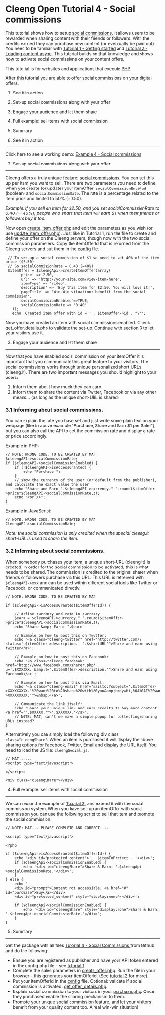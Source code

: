 Cleeng Open Tutorial 4 - Social commissions
==========================================================

This tutorial shows how to setup [social commissions](http://cleeng.com/us/featues/social-commissions/). It allows users to be rewarded when sharing content with their friends or followers. With the credits earned they can purchase new content (or eventually be paid out). You need to be familiar with [Tutorial 1 - Getting started]() and [Tutorial 2 - Loading content async](). This tutorial builds on that knowledge and shows how to activate social commissions on your content offers.

This tutorial is for websites and applications that execute [PHP](http://php.net).

After this tutorial you are able to offer social commissions on your digital offers.

1. See it in action
2. Set-up social commissions along with your offer
3. Engage your audience and let them share
4. Full example: sell items with social commission
5. Summary


1. See it in action
-------------------

Click here to see a working demo: [Example 4 - Social commissions]()

2. Set-up social commissions along with your offer
---------------
Cleeng offers a truly unique feature: [social commissions](http://cleeng.com/us/features/social-commission/). You can set this up per item you want to sell. There are two parameters you need to define when you create (or update) your itemOffer: `socialCommissionEnabled` (boolean) and `socialCommissionRate`. The rate is a percentage related to the item price and limited to 50% (=0.50).

*Example: if you sell an item for $2.50, and you set socialCommissionRate to 0.40 ( = 40%), people who share that item will earn $1 when their friends or followers buy it too.*

Now open [create_item_offer.php]() and edit the parameters as you wish (or use [update_item_offer.php]()). Just like in Tutorial 1, run the file to create and define your offer on the Cleeng servers, though now with the two social commission parameters. Copy the itemOfferId that is returned from the Cleeng servers and put them in the [config]() file.

	 // To set-up a social commission of $1 we need to set 40% of the item price ($2.50)
	 // So socialCommisionRate = 0.40 (=40%)
     $itemOffer = $cleengApi->createItemOffer(array(
          'price' => 2.50,
          'url' => 'http://your-site.com/view-item-here',
          'itemType' => 'video',
          'description' => 'Buy this item for $2.50. You will love it!',
          'pageTitle' => 'Win-Win situation: benefit from the social commission',
          'socialCommissionEnabled'=>TRUE,
          'socialCommissionRate'=> '0.40'
       ));
       echo 'Created item offer with id = ' . $itemOffer->id . "\n";

Now you have created an item with social commissions enabled.  Check [get_offer_details.php]() to validate the set-up. Continue with section 3 to let your visitors use it.

3. Engage your audience and let them share
-------------------------------------------------------
Now that you have enabled social commission on your itemOffer it is important that you communicate this great feature to your visitors. The social commissions works through unique personalized short URLs (cleeng.it). There are two important messages you should highlight to your users:

1. Inform them about how much they can earn.
2. Inform them to share the content via Twitter, Facebook or via any other means... (as long as the unique short-URL is shared)

### 3.1 Informing about social commissions.
You can explain the rate you have set and just write some plain text on your webpage (like in above example "Purchase, Share and Earn $1 per Sale!"), but you can also call the API to get the commission rate and display a rate or price accordingly.

Example in PHP:

	// NOTE: WRONG CODE, TO BE CREATED BY MAT
	$cleengAPI->socialCommissionRate;
	If ($cleengAPI->socialCommissionEnabled) {
		if (!$cleengAPI->isAccessGranted) {
			echo "Purchase ";
		}
		// show the currency of the user (or default from the publisher), and calculate the exact value the user
		echo "Share and Earn ".$cleengAPI->currency." ".round($itemOffer->price*$cleengAPI->socialCommissionRate,2);
		echo "<br />";
	}


Example in JavaScript:

	// NOTE: WRONG CODE, TO BE CREATED BY MAT
	CleengAPI->socialCommissionRate;

*Note: the social commission is only credited when the special cleeng.it short-URL is used to share the item.*

### 3.2 Informing about social commissions.
When somebody purchases your item, a unique short-URL (cleeng.it) is created. In order for the social commission to be activated, this is what needs to be shared. The commission is credited to the original sharer when friends or followers purchase via this URL. This URL is retreived with `$cleengAPI->xxx` and can be used within different social tools like Twitter or Facebook, or communicated directly.

	// NOTE: WRONG CODE, TO BE CREATED BY MAT

	if ($cleengApi->isAccessGranted($itemOfferId)) {

		// define currency and rate in currency
		$earn = $cleengAPI->currency." ".round($itemOffer->price*$cleengAPI->socialCommissionRate,2);
		echo "Share &amp; Earn: ".$earn

		// Example on how to post this on Twitter:
		echo '<a class="cleeng-twitter" href="http://twitter.com/?status='.$itemOffer->description.' '.$shortURL'">Share and earn using twitter</a>';

		// Example on how to post this on Facebook:
		echo '<a class="cleeng-facebook" href="http://www.facebook.com/sharer.php?u='.$XXXXXX.'&amp;t='.$itemOffer->description.'">Share and earn using Facebook</a>';

		// Example on how to post this via Email:
		echo '<a class="cleeng-email" href="mailto:?subject='.$itemOffer->XXXXXXXXX.'%20want%20to%20share%20with%20you&amp;body=Hi,%0A%0AI%20wanted%20to%20share%20this%20item%20with%20you.%0A%0AClick%20here%20to%20access%20it:%20'.$XXXXXXXXXXXX.'%0A%0AHave%20a%20look!%0A%0A'.$itemOffer->XXXXXXXXX.'">&nbsp;</a>';

		// Communicate the link itself:
		echo 'Share your unique link and earn credits to buy more content: <a href="'.$XXXXX.'">'.$XXXXXX.'</a>';
		// NOTE: MAT, can't we make a simple popup for collecting/sharing URLs instead?
	}


Alternatively you can simply load the following div class `class="cleengShare"`. When an item is purchased it will display the above sharing options for Facebook, Twitter, Email and display the URL itself. You need to load the JS file: `cleengSocial.js`.

	// MAT......
	<script type="text/javascript">

	</script>

	<div class="cleengShare"></div>


4. Full example: sell items with social commission
-------------------------------------------------------

We can reuse the example of [Tutorial 2](), and extend it with the social commission system. When you have set-up an itemOffer with social commission you can use the following script to sell that item and promote the social commission.

	// NOTE: MAT... PLEASE COMPLETE AND CORRECT....

	<script type="text/javascript">

	<?php

	if ($cleengApi->isAccessGranted($itemOfferId)) {
   		echo '<div id="protected_content">' . $itemToProtect . '</div>';
   		if ($cleengApi->socialCommissionEnabled) {
	   		echo '<div id="cleengShare">Share & Earn: '.$cleengApi->socialCommissionRate.'</div>';
		}
	} else {
  		echo '
   		<div id="prompt">Content not accessible. <a href="#" id="purchase">Buy</a></div>
   		<div id="protected_content" style="display:none"></div>';

		if ($cleengApi->socialCommissionEnabled) {
	   		echo '<div id="cleengShare" style="display:none">Share & Earn: '.$cleengApi->socialCommissionRate.'</div>';
		}
	}



5. Summary
----------

Get the package with all files [Tutorial 4 - Social Commissions ](http://github.com/cleeng/) from Github and do the following:

* Ensure you are registered as publisher and have your API token entered in the config.php file - see [tutorial 1]()
* Complete the sales parameters in [create_offer.php](http://github.com/cleeng). Run the file in your browser - this generates your itemOfferId. (See [tutorial 2]() for more).
* Put your itemOfferId in the [config]() file. Optional: validate if social commission is activated: [get_offer_details.php](http://github.com/cleeng).
* Explain social commission to your visitors in your [purchase.php](). Once they purchased enable the sharing mechanism to them.
* Promote your unique social commission feature, and let your visitors benefit from your quality content too. A real win-win situation!
